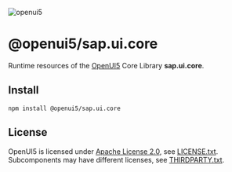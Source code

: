 ![openui5](http://openui5.org/images/OpenUI5_new_big_side.png)

# @openui5/sap.ui.core
Runtime resources of the [OpenUI5](https://github.com/SAP/openui5) Core Library **sap.ui.core**.

## Install
```
npm install @openui5/sap.ui.core
```

## License
OpenUI5 is licensed under [Apache License 2.0](https://www.apache.org/licenses/LICENSE-2.0), see [LICENSE.txt](LICENSE.txt).
Subcomponents may have different licenses, see [THIRDPARTY.txt](THIRDPARTY.txt).

